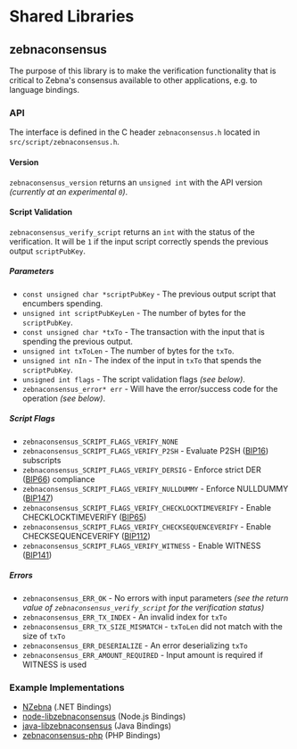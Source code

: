 Shared Libraries
================

## zebnaconsensus

The purpose of this library is to make the verification functionality that is critical to Zebna's consensus available to other applications, e.g. to language bindings.

### API

The interface is defined in the C header `zebnaconsensus.h` located in  `src/script/zebnaconsensus.h`.

#### Version

`zebnaconsensus_version` returns an `unsigned int` with the API version *(currently at an experimental `0`)*.

#### Script Validation

`zebnaconsensus_verify_script` returns an `int` with the status of the verification. It will be `1` if the input script correctly spends the previous output `scriptPubKey`.

##### Parameters
- `const unsigned char *scriptPubKey` - The previous output script that encumbers spending.
- `unsigned int scriptPubKeyLen` - The number of bytes for the `scriptPubKey`.
- `const unsigned char *txTo` - The transaction with the input that is spending the previous output.
- `unsigned int txToLen` - The number of bytes for the `txTo`.
- `unsigned int nIn` - The index of the input in `txTo` that spends the `scriptPubKey`.
- `unsigned int flags` - The script validation flags *(see below)*.
- `zebnaconsensus_error* err` - Will have the error/success code for the operation *(see below)*.

##### Script Flags
- `zebnaconsensus_SCRIPT_FLAGS_VERIFY_NONE`
- `zebnaconsensus_SCRIPT_FLAGS_VERIFY_P2SH` - Evaluate P2SH ([BIP16](https://github.com/zebnacoin/bips/blob/master/bip-0016.mediawiki)) subscripts
- `zebnaconsensus_SCRIPT_FLAGS_VERIFY_DERSIG` - Enforce strict DER ([BIP66](https://github.com/zebnacoin/bips/blob/master/bip-0066.mediawiki)) compliance
- `zebnaconsensus_SCRIPT_FLAGS_VERIFY_NULLDUMMY` - Enforce NULLDUMMY ([BIP147](https://github.com/zebnacoin/bips/blob/master/bip-0147.mediawiki))
- `zebnaconsensus_SCRIPT_FLAGS_VERIFY_CHECKLOCKTIMEVERIFY` - Enable CHECKLOCKTIMEVERIFY ([BIP65](https://github.com/zebnacoin/bips/blob/master/bip-0065.mediawiki))
- `zebnaconsensus_SCRIPT_FLAGS_VERIFY_CHECKSEQUENCEVERIFY` - Enable CHECKSEQUENCEVERIFY ([BIP112](https://github.com/zebnacoin/bips/blob/master/bip-0112.mediawiki))
- `zebnaconsensus_SCRIPT_FLAGS_VERIFY_WITNESS` - Enable WITNESS ([BIP141](https://github.com/zebnacoin/bips/blob/master/bip-0141.mediawiki))

##### Errors
- `zebnaconsensus_ERR_OK` - No errors with input parameters *(see the return value of `zebnaconsensus_verify_script` for the verification status)*
- `zebnaconsensus_ERR_TX_INDEX` - An invalid index for `txTo`
- `zebnaconsensus_ERR_TX_SIZE_MISMATCH` - `txToLen` did not match with the size of `txTo`
- `zebnaconsensus_ERR_DESERIALIZE` - An error deserializing `txTo`
- `zebnaconsensus_ERR_AMOUNT_REQUIRED` - Input amount is required if WITNESS is used

### Example Implementations
- [NZebna](https://github.com/NicolasDorier/NZebna/blob/master/NZebna/Script.cs#L814) (.NET Bindings)
- [node-libzebnaconsensus](https://github.com/bitpay/node-libzebnaconsensus) (Node.js Bindings)
- [java-libzebnaconsensus](https://github.com/dexX7/java-libzebnaconsensus) (Java Bindings)
- [zebnaconsensus-php](https://github.com/Bit-Wasp/zebnaconsensus-php) (PHP Bindings)
